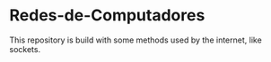 # Redes-de-Computadores

   This repository is build with some methods used by the internet, like sockets.



